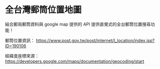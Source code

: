 # 全台灣郵筒位置地圖
結合郵局郵筒資料與 google map 提供的 API
提供直覺式的全台郵筒位置搜尋功能！

郵筒位置資訊： https://www.post.gov.tw/post/internet/I_location/index.jsp?ID=190106

經緯度座標來源：https://developers.google.com/maps/documentation/geocoding/start
